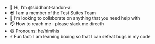 - 👋 Hi, I’m @siddhant-tandon-ai
- 😎 I am a member of the Test Suites Team
- 💞️ I’m looking to collaborate on anything that you need help with
- 📫 How to reach me - please slack me directly
- 😄 Pronouns: he/him/his
- ⚡ Fun fact: I am learning boxing so that I can defeat bugs in my code

<!---
siddhant-tandon-ai/siddhant-tandon-ai is a ✨ special ✨ repository because its `README.md` (this file) appears on your GitHub profile.
You can click the Preview link to take a look at your changes.
--->
